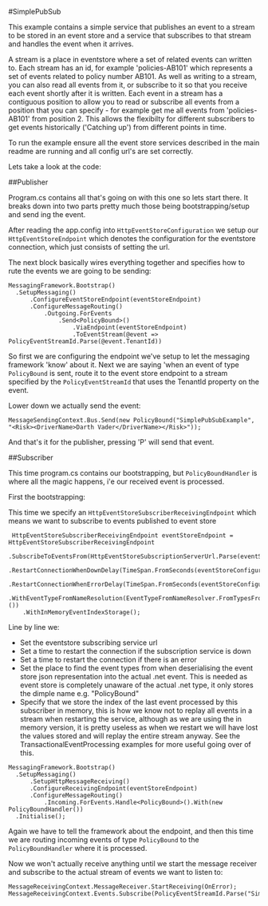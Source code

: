 
#SimplePubSub

This example contains a simple service that publishes an event to a stream to be stored in an event store and a service that subscribes to that stream and handles the event when it arrives. 

A stream is a place in eventstore where a set of related events can written to. Each stream has an id, for example 'policies-AB101' which represents a set of events related to policy number AB101. As well as writing to a stream, you can also read all events from it, or subscribe to it so that you receive each event shortly after it is written. Each event in a stream has a contiguous position to allow you to read or subscribe all events from a position that you can specify - for example get me all events from 'policies-AB101' from position 2. This allows the flexibilty for different subscribers to get events historically ('Catching up') from different points in time.

To run the example ensure all the event store services described in the main readme are running and all config url's are set correctly. 

Lets take a look at the code:

##Publisher

Program.cs contains all that's going on with this one so lets start there. It breaks down into two parts pretty much those being bootstrapping/setup and send ing the event.

After reading the app.config into `HttpEventStoreConfiguration` we setup our `HttpEventStoreEndpoint` which denotes the configuration for the eventstore connection, which just consists of setting the url.

The next block basically wires everything together and specifies how to rute the events we are going to be sending:

```
MessagingFramework.Bootstrap()
  .SetupMessaging()
      .ConfigureEventStoreEndpoint(eventStoreEndpoint)
      .ConfigureMessageRouting()
          .Outgoing.ForEvents
              .Send<PolicyBound>()
                  .ViaEndpoint(eventStoreEndpoint)
                  .ToEventStream(@event => PolicyEventStreamId.Parse(@event.TenantId))
```

So first we are configuring the endpoint we've setup to let the messaging framework 'know' about it. Next we are saying 'when an event of type `PolicyBound` is sent, route it to the event store endpoint to a stream specified by the `PolicyEventStreamId` that uses the TenantId property on the event.

Lower down we actually send the event:

```
MessageSendingContext.Bus.Send(new PolicyBound("SimplePubSubExample", "<Risk><DriverName>Darth Vader</DriverName></Risk>"));
```

And that's it for the publisher, pressing 'P' will send that event.


##Subscriber

This time program.cs contains our bootstrapping, but `PolicyBoundHandler` is where all the magic happens, i'e our received event is processed.

First the bootstrapping:

This time we specify an `HttpEventStoreSubscriberReceivingEndpoint` which means we want to subscribe to events published to event store

```
 HttpEventStoreSubscriberReceivingEndpoint eventStoreEndpoint = HttpEventStoreSubscriberReceivingEndpoint
    .SubscribeToEventsFrom(HttpEventStoreSubscriptionServerUrl.Parse(eventStoreConfiguration.Url))
    .RestartConnectionWhenDownDelay(TimeSpan.FromSeconds(eventStoreConfiguration.ConnectionDownRestartDelayInSeconds))
    .RestartConnectionWhenErrorDelay(TimeSpan.FromSeconds(eventStoreConfiguration.ErrorRestartDelayInSeconds))
    .WithEventTypeFromNameResolution(EventTypeFromNameResolver.FromTypesFromAssemblyContaining<PolicyBound>())
    .WithInMemoryEventIndexStorage();
```

Line by line we:
 - Set the eventstore subscribing service url
 - Set a time to restart the connection if the subscription service is down
 - Set a time to restart the connection if there is an error
 - Set the place to find the event types from when deserialising the event store json representation into the actual .net event. This is needed as event store is completely unaware of the actual .net type, it only stores the dimple name e.g. "PolicyBound"
 - Specify that we store the index of the last event processed by this subscriber in memory, this is how we know not to replay all events in a stream when restarting the service, although as we are using the in memory version, it is pretty useless as when we restart we will have lost the values stored and will replay the entire stream anyway. See the TransactionalEventProcessing examples for more useful going over of this.
 
```
MessagingFramework.Bootstrap()
  .SetupMessaging()
      .SetupHttpMessageReceiving()
      .ConfigureReceivingEndpoint(eventStoreEndpoint)
      .ConfigureMessageRouting()
          .Incoming.ForEvents.Handle<PolicyBound>().With(new PolicyBoundHandler())
  .Initialise();
```

Again we have to tell the framework about the endpoint, and then this time we are routing incoming events of type `PolicyBound` to the `PolicyBoundHandler` where it is processed.

Now we won't actually receive anything until we start the message receiver and subscribe to the actual stream of events we want to listen to:

```
MessageReceivingContext.MessageReceiver.StartReceiving(OnError);
MessageReceivingContext.Events.Subscribe(PolicyEventStreamId.Parse("SimplePubSubExample"));
```




